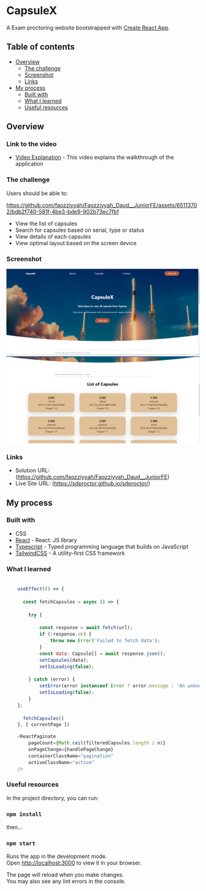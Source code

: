 # CapsuleX

A Exam proctoring website bootstrapped with [Create React App](https://github.com/facebook/create-react-app).

## Table of contents

- [Overview](#overview)
  - [The challenge](#the-challenge)
  - [Screenshot](#screenshot)
  - [Links](#links)
- [My process](#my-process)
  - [Built with](#built-with)
  - [What I learned](#what-i-learned)
  - [Useful resources](#useful-resources)

## Overview

### Link to the video
- [Video Explanation](https://drive.google.com/file/d/1pYeD3E-AfNlgYcgPNcm9Ahchs8HaZtRP/view?usp=sharing) - This video explains the walkthrough of the application

### The challenge

Users should be able to:

https://github.com/faozziyyah/Faozziyyah_Daud__JuniorFE/assets/65113702/bdb2f740-581f-4be3-bde9-902b73ec7fbf



- View the list of capsules
- Search for capsules based on serial, type or status
- View details of each capsules
- View optimal layout based on the screen device

### Screenshot

![](src/assets/screenshot.png)
![](src/assets/screenshot1.png)

### Links

- Solution URL: (https://github.com/faozziyyah/Faozziyyah_Daud__JuniorFE)
- Live Site URL: (https://sdproctor.github.io/sdproctor/)

## My process
### Built with

- CSS
- [React](https://reactjs.org/) - React: JS library
- [Typescript](https://www.typescriptlang.org/) - Typed programming language that builds on JavaScript
- [TailwindCSS](https://tailwindcss.com/) - A utility-first CSS framework

### What I learned

```React.js
  
    useEffect(() => {
      
      const fetchCapsules = async () => {

        try {
          
            const response = await fetch(url);
            if (!response.ok) {
                throw new Error('Failed to fetch data');
            }
            const data: Capsule[] = await response.json();
            setCapsules(data);
            setIsLoading(false);

        } catch (error) {
            setError(error instanceof Error ? error.message : 'An unknown error occurred');
            setIsLoading(false);
        }
    };
  
      fetchCapsules()
    }, [ currentPage ])
```
```React.js
    <ReactPaginate
        pageCount={Math.ceil(filteredCapsules.length / n)}
        onPageChange={handlePageChange}
        containerClassName="pagination"
        activeClassName="active"
    />
```

### Useful resources

In the project directory, you can run:

### `npm install` 

then...

### `npm start`

Runs the app in the development mode.\
Open [http://localhost:3000](http://localhost:3000) to view it in your browser.

The page will reload when you make changes.\
You may also see any lint errors in the console.
